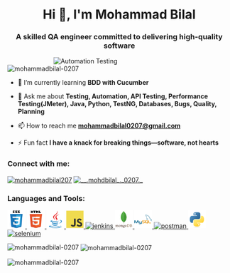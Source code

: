 <h1 align="center">Hi 👋, I'm Mohammad Bilal</h1>
<h3 align="center">A skilled QA engineer committed to delivering high-quality software</h3>
<img align="right" alt="Automation Testing" width="400" src="https://dresma.ai/wp-content/uploads/2022/01/QA-Automation-EngineerMW.gif"/>

<p align="left"> <img src="https://komarev.com/ghpvc/?username=mohammadbilal-0207&label=Profile%20views&color=0e75b6&style=flat" alt="mohammadbilal-0207" /> </p>
<!-- <p align="left"> <a href="https://twitter.com/" target="blank"><img src="https://img.shields.io/twitter/follow/?logo=twitter&style=for-the-badge" alt="" /></a> </p> -->

- 🌱 I’m currently learning **BDD with Cucumber**

- 💬 Ask me about **Testing, Automation, API Testing, Performance Testing(JMeter), Java, Python, TestNG, Databases, Bugs, Quality, Planning**

- 📫 How to reach me **mohammadbilal0207@gmail.com**

- ⚡ Fun fact **I have a knack for breaking things—software, not hearts**

<h3 align="left">Connect with me:</h3>
<p align="left">
<a href="https://linkedin.com/in/mohammadbilal207" target="blank"><img align="center" src="https://raw.githubusercontent.com/rahuldkjain/github-profile-readme-generator/master/src/images/icons/Social/linked-in-alt.svg" alt="mohammadbilal207" height="30" width="40" /></a>
<a href="https://instagram.com/__.mohdbilal_._0207._" target="blank"><img align="center" src="https://raw.githubusercontent.com/rahuldkjain/github-profile-readme-generator/master/src/images/icons/Social/instagram.svg" alt="__.mohdbilal_._0207._" height="30" width="40" /></a>
</p>

<h3 align="left">Languages and Tools:</h3>
<p align="left"> <a href="https://www.w3schools.com/css/" target="_blank" rel="noreferrer"> <img src="https://raw.githubusercontent.com/devicons/devicon/master/icons/css3/css3-original-wordmark.svg" alt="css3" width="40" height="40"/> </a> <a href="https://www.w3.org/html/" target="_blank" rel="noreferrer"> <img src="https://raw.githubusercontent.com/devicons/devicon/master/icons/html5/html5-original-wordmark.svg" alt="html5" width="40" height="40"/> </a> <a href="https://www.java.com" target="_blank" rel="noreferrer"> <img src="https://raw.githubusercontent.com/devicons/devicon/master/icons/java/java-original.svg" alt="java" width="40" height="40"/> </a> <a href="https://developer.mozilla.org/en-US/docs/Web/JavaScript" target="_blank" rel="noreferrer"> <img src="https://raw.githubusercontent.com/devicons/devicon/master/icons/javascript/javascript-original.svg" alt="javascript" width="40" height="40"/> </a> <a href="https://www.jenkins.io" target="_blank" rel="noreferrer"> <img src="https://www.vectorlogo.zone/logos/jenkins/jenkins-icon.svg" alt="jenkins" width="40" height="40"/> </a> <a href="https://www.mongodb.com/" target="_blank" rel="noreferrer"> <img src="https://raw.githubusercontent.com/devicons/devicon/master/icons/mongodb/mongodb-original-wordmark.svg" alt="mongodb" width="40" height="40"/> </a> <a href="https://www.mysql.com/" target="_blank" rel="noreferrer"> <img src="https://raw.githubusercontent.com/devicons/devicon/master/icons/mysql/mysql-original-wordmark.svg" alt="mysql" width="40" height="40"/> </a> <a href="https://postman.com" target="_blank" rel="noreferrer"> <img src="https://www.vectorlogo.zone/logos/getpostman/getpostman-icon.svg" alt="postman" width="40" height="40"/> </a> <a href="https://www.python.org" target="_blank" rel="noreferrer"> <img src="https://raw.githubusercontent.com/devicons/devicon/master/icons/python/python-original.svg" alt="python" width="40" height="40"/> </a> <a href="https://www.selenium.dev" target="_blank" rel="noreferrer"> <img src="https://raw.githubusercontent.com/detain/svg-logos/780f25886640cef088af994181646db2f6b1a3f8/svg/selenium-logo.svg" alt="selenium" width="40" height="40"/> </a> </p>

<p><img align="left" src="https://github-readme-stats.vercel.app/api/top-langs?username=mohammadbilal-0207&show_icons=true&locale=en&layout=compact" alt="mohammadbilal-0207" /></p>

<p>&nbsp;<img align="center" src="https://github-readme-stats.vercel.app/api?username=mohammadbilal-0207&show_icons=true&locale=en" alt="mohammadbilal-0207" /></p>

<p><img align="center" src="https://github-readme-streak-stats.herokuapp.com/?user=mohammadbilal-0207&" alt="mohammadbilal-0207" /></p>
